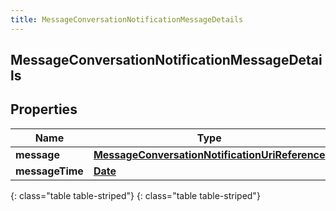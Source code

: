 ```yaml
---
title: MessageConversationNotificationMessageDetails
---
```

## MessageConversationNotificationMessageDetails


## Properties

| Name | Type | Description | Notes |
| ------------ | ------------- | ------------- | ------------- |
| **message** | [**MessageConversationNotificationUriReference**](MessageConversationNotificationUriReference.html) |  |  [optional] |
| **messageTime** | [**Date**](Date.html) |  |  [optional] |
{: class="table table-striped"}
{: class="table table-striped"}


